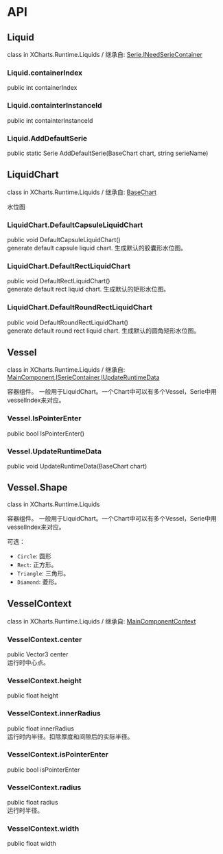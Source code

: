 # API

## Liquid

class in XCharts.Runtime.Liquids / 继承自: [Serie](https://xcharts-team.github.io/docs/api#serie),[INeedSerieContainer](https://xcharts-team.github.io/docs/api#ineedseriecontainer)

### Liquid.containerIndex

public int containerIndex  

### Liquid.containterInstanceId

public int containterInstanceId  

### Liquid.AddDefaultSerie

public static Serie AddDefaultSerie(BaseChart chart, string serieName)  

## LiquidChart

class in XCharts.Runtime.Liquids / 继承自: [BaseChart](https://xcharts-team.github.io/docs/api#basechart)

水位图

### LiquidChart.DefaultCapsuleLiquidChart

public void DefaultCapsuleLiquidChart()  
generate default capsule liquid chart. 生成默认的胶囊形水位图。

### LiquidChart.DefaultRectLiquidChart

public void DefaultRectLiquidChart()  
generate default rect liquid chart. 生成默认的矩形水位图。

### LiquidChart.DefaultRoundRectLiquidChart

public void DefaultRoundRectLiquidChart()  
generate default round rect liquid chart. 生成默认的圆角矩形水位图。

## Vessel

class in XCharts.Runtime.Liquids / 继承自: [MainComponent](https://xcharts-team.github.io/docs/api#maincomponent),[ISerieContainer](https://xcharts-team.github.io/docs/api#iseriecontainer),[IUpdateRuntimeData](https://xcharts-team.github.io/docs/api#iupdateruntimedata)

容器组件。 一般用于LiquidChart。一个Chart中可以有多个Vessel，Serie中用vesselIndex来对应。

### Vessel.IsPointerEnter

public bool IsPointerEnter()  

### Vessel.UpdateRuntimeData

public void UpdateRuntimeData(BaseChart chart)  

## Vessel.Shape

class in XCharts.Runtime.Liquids

容器组件。 一般用于LiquidChart。一个Chart中可以有多个Vessel，Serie中用vesselIndex来对应。

可选：

- `Circle`: 圆形
- `Rect`: 正方形。
- `Triangle`: 三角形。
- `Diamond`: 菱形。

## VesselContext

class in XCharts.Runtime.Liquids / 继承自: [MainComponentContext](https://xcharts-team.github.io/docs/api#maincomponentcontext)

### VesselContext.center

public Vector3 center  
运行时中心点。

### VesselContext.height

public float height  

### VesselContext.innerRadius

public float innerRadius  
运行时内半径。扣除厚度和间隙后的实际半径。

### VesselContext.isPointerEnter

public bool isPointerEnter  

### VesselContext.radius

public float radius  
运行时半径。

### VesselContext.width

public float width  

